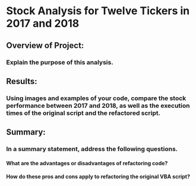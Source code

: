 # Stock Analysis for Twelve Tickers in 2017 and 2018
## Overview of Project: 
### Explain the purpose of this analysis.
## Results: 
### Using images and examples of your code, compare the stock performance between 2017 and 2018, as well as the execution times of the original script and the refactored script.
## Summary: 
### In a summary statement, address the following questions.
#### What are the advantages or disadvantages of refactoring code?
#### How do these pros and cons apply to refactoring the original VBA script?

